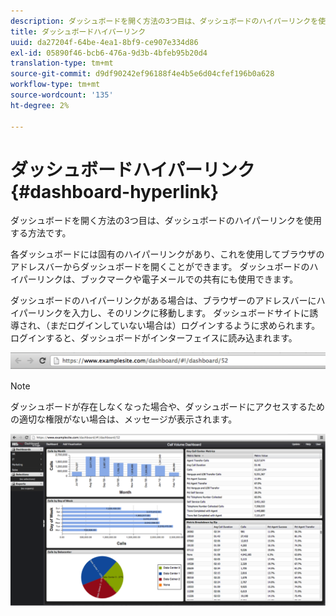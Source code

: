 ```yaml
---
description: ダッシュボードを開く方法の3つ目は、ダッシュボードのハイパーリンクを使用する方法です。
title: ダッシュボードハイパーリンク
uuid: da27204f-64be-4ea1-8bf9-ce907e334d86
exl-id: 05890f46-bcb6-476a-9d3b-4bfeb95b20d4
translation-type: tm+mt
source-git-commit: d9df90242ef96188f4e4b5e6d04cfef196b0a628
workflow-type: tm+mt
source-wordcount: '135'
ht-degree: 2%

---
```


# ダッシュボードハイパーリンク{#dashboard-hyperlink}

ダッシュボードを開く方法の3つ目は、ダッシュボードのハイパーリンクを使用する方法です。

各ダッシュボードには固有のハイパーリンクがあり、これを使用してブラウザのアドレスバーからダッシュボードを開くことができます。 ダッシュボードのハイパーリンクは、ブックマークや電子メールでの共有にも使用できます。

ダッシュボードのハイパーリンクがある場合は、ブラウザーのアドレスバーにハイパーリンクを入力し、そのリンクに移動します。 ダッシュボードサイトに誘導され、（まだログインしていない場合は）ログインするように求められます。 ログインすると、ダッシュボードがインターフェイスに読み込まれます。

![](assets/db_hyperlink.png)

>[!NOTE]
>
>ダッシュボードが存在しなくなった場合や、ダッシュボードにアクセスするための適切な権限がない場合は、メッセージが表示されます。

![](assets/db_hyperlink2.png)
